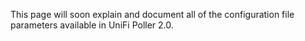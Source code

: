 This page will soon explain and document all of the configuration file parameters available in UniFi Poller 2.0.